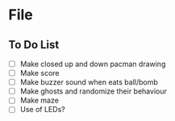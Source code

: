 # File

## To Do List
- [ ] Make closed up and down pacman drawing
- [ ] Make score
- [ ] Make buzzer sound when eats ball/bomb
- [ ] Make ghosts and randomize their behaviour
- [ ] Make maze
- [ ] Use of LEDs?
